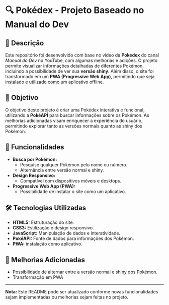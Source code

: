 # 🔍 Pokédex - Projeto Baseado no Manual do Dev

## 📝 Descrição
Este repositório foi desenvolvido com base no vídeo da **Pokédex** do canal *Manual do Dev* no YouTube, com algumas melhorias e adições. O projeto permite visualizar informações detalhadas de diferentes Pokémon, incluindo a possibilidade de ver sua **versão shiny**. Além disso, o site foi transformado em um **PWA (Progressive Web App)**, permitindo que seja instalado e utilizado como um aplicativo offline.

## 🎯 Objetivo
O objetivo deste projeto é criar uma Pokédex interativa e funcional, utilizando a **PokéAPI** para buscar informações sobre os Pokémon. As melhorias adicionadas visam enriquecer a experiência do usuário, permitindo explorar tanto as versões normais quanto as shiny dos Pokémon.

## 🚀 Funcionalidades
- **Busca por Pokémon:**
  - Pesquise qualquer Pokémon pelo nome ou número.
  - Alternância entre versão normal e shiny.
- **Design Responsivo:**
  - Compatível com dispositivos móveis e desktops.
- **Progressive Web App (PWA):**
  - Possibilidade de instalar o site como um aplicativo.

## 🛠️ Tecnologias Utilizadas
- **HTML5:** Estruturação do site.
- **CSS3:** Estilização e design responsivo.
- **JavaScript:** Manipulação de dados e interatividade.
- **PokéAPI:** Fonte de dados para informações dos Pokémon.
- **PWA:** instalação como aplicativo.

## 🌟 Melhorias Adicionadas
- Possibilidade de alternar entre a versão normal e shiny dos Pokémon.
- Transformação em PWA

---
**Nota:** Este README pode ser atualizado conforme novas funcionalidades sejam implementadas ou melhorias sejam feitas no projeto.
